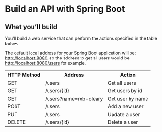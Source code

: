 # Build an API with Spring Boot

## What you’ll build
 
 You’ll build a web service that can perform the actions specified in the table below.
 
 The default local address for your Spring Boot application will be: [http://localhost:8080](http://localhost:8080),
 so the address to get all users would be [http://localhost:8080/users](http://localhost:8080/users) for example.
 
 <table class="tg">
   <tbody><tr>
     <th class="tg-yw4l">HTTP Method</th>
     <th class="tg-yw4l">Address</th>
     <th class="tg-yw4l">Action</th>
   </tr>
   <tr>
     <td class="tg-yw4l">GET</td>
     <td class="tg-yw4l">/users</td>
     <td class="tg-yw4l">Get all users</td>
   </tr>
   <tr>
     <td class="tg-yw4l">GET</td>
     <td class="tg-yw4l">/users/{id}</td>
     <td class="tg-yw4l">Get users by id</td>
   </tr>
   <tr>
     <td class="tg-yw4l">GET</td>
     <td class="tg-yw4l">/users?name=rob+oleary</td>
     <td class="tg-yw4l">Get user by name</td>
   </tr>
   <tr>
     <td class="tg-yw4l">POST</td>
     <td class="tg-yw4l">/users</td>
     <td class="tg-yw4l">Add a new user</td>
   </tr>
   <tr>
     <td class="tg-yw4l">PUT</td>
     <td class="tg-yw4l">/users</td>
     <td class="tg-yw4l">Update a user</td>
   </tr>
   <tr>
     <td class="tg-yw4l">DELETE</td>
     <td class="tg-yw4l">/users/{id}</td>
     <td class="tg-yw4l">Delete a user</td>
   </tr>
 </tbody>
 </table>
